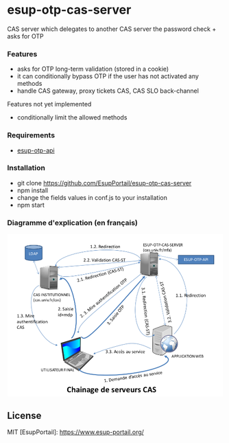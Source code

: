 # esup-otp-cas-server

CAS server which delegates to another CAS server the password check + asks for OTP

### Features

- asks for OTP long-term validation (stored in a cookie)
- it can conditionally bypass OTP if the user has not activated any methods
- handle CAS gateway, proxy tickets CAS, CAS SLO back-channel

Features not yet implemented
- conditionally limit the allowed methods


### Requirements
- [esup-otp-api](https://github.com/EsupPortail/esup-otp-api)

### Installation
- git clone https://github.com/EsupPortail/esup-otp-cas-server
- npm install
- change the fields values in conf.js to your installation
- npm start

### Diagramme d'explication (en français)

![](docs/esup-otp-cas-server-chainage.png)


License
----

MIT
   [EsupPortail]: <https://www.esup-portail.org/>
